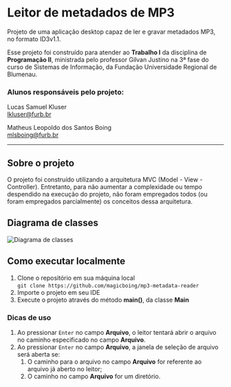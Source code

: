 # Leitor de metadados de MP3

Projeto de uma aplicação desktop capaz de ler e gravar metadados MP3, no formato ID3v1.1.

Esse projeto foi construído para atender ao **Trabalho I** da disciplina de **Programação II**, ministrada pelo professor Gilvan Justino na 3ª fase do curso de Sistemas de Informação, da Fundação Universidade Regional de Blumenau.

### Alunos responsáveis pelo projeto:

Lucas Samuel Kluser\
lkluser@furb.br

Matheus Leopoldo dos Santos Boing\
mlsboing@furb.br

---
## Sobre o projeto
O projeto foi construído utilizando a arquitetura MVC (Model - View - Controller). Entretanto, para não aumentar a complexidade ou tempo despendido na execução do projeto, não foram empregados todos (ou foram empregados parcialmente) os conceitos dessa arquitetura.

## Diagrama de classes
![Diagrama de classes](https://github.com/magicboing/trabalho1/blob/master/diagrama.png?raw=true)

## Como executar localmente

1. Clone o repositório em sua máquina local\
   `git clone https://github.com/magicboing/mp3-metadata-reader`
2. Importe o projeto em seu IDE
3. Execute o projeto através do método **main()**, da classe **Main**

### Dicas de uso

1. Ao pressionar `Enter` no campo **Arquivo**, o leitor tentará abrir o arquivo no caminho especificado no campo **Arquivo**.
2. Ao pressionar `Enter` no campo **Arquivo**, a janela de seleção de arquivo será aberta se:
   1. O caminho para o arquivo no campo **Arquivo** for referente ao arquivo já aberto no leitor;
   2. O caminho no campo **Arquivo** for um diretório.
